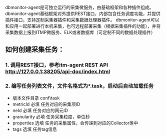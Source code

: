 
dbmonitor-agent是可独立运行的采集微服务，由基础框架和各种插件组成。
dbmonitor-agent基础框架对外提供REST接口，内部包含任务调度功能，并提供插件接口，支持定制采集器插件和采集数据处理器插件。
dbmonitor-agent可以和应用一起部署进行本机采集，也可远程部署采集（根据采集插件的功能），并将采集数据上报到ITMP微服务、ELK或者数据库（可定制不同的数据处理插件）

## 如何创建采集任务：
### 1. 调用REST接口，参考itm-agent REST API http://127.0.0.1:38205/api-doc/index.html
### 2. 编写任务列表文件，文件名格式为*.task，启动后自动加载任务
- 版本文件目录 conf\task
- metricId 必填 任务对应的采集项ID
- neId 必填 任务对应的网元ID
- granularity 必填 任务采集粒度，单位秒
- properties 选填 任务的采集属性，会传递到对应的Collector类中
- tags 选填 任务tag信息
